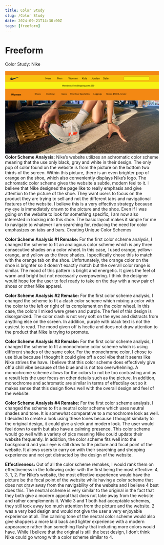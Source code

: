 ```yaml
---
title: Color Study
slug: /Color Study
date: 2024-09-21T14:30:00Z
tags: [freeform]
---
```


# Freeform

Color Study: Nike
 
<img src="ColorAnalysis1Pic.png"></img>
<b>Color Scheme Analysis:</b> Nike’s website utilizes an achromatic color scheme meaning that the use only black, gray and white in their design. The only pop of color found on the website is from the picture on the bottom two thirds of the screen. Within this picture, there is an even brighter pop of orange on the shoe, which also conveniently displays Nike’s logo. The achromatic color scheme gives the website a subtle, modern feel to it. I believe that Nike designed the page like to really emphasis and give attention to the picture of the shoe. They want users to focus on the product they are trying to sell and not the different tabs and navigational features of the website. I believe this is a very effective strategy because my eye is immediately drawn to the picture and the shoe. Even if I was going on the website to look for something specific, I am now also interested in looking into this shoe. The basic layout makes it simple for me to navigate to whatever I am searching for, reducing the need for color emphasizes on tabs and bars.
Creating Unique Color Schemes
 
<b>Color Scheme Analysis #1 Remake:</b> For the first color scheme analysis, I changed the scheme to fit an analogous color scheme which is any three consecutive shades on a color wheel. In this case, I used orange, yellow-orange, and yellow as the three shades. I specifically chose this to match with the orange tab on the shoe. Unfortunately, the orange color on the shoe is brighter so it doesn’t exactly match but the overall color range is similar. The mood of this pattern is bright and energetic. It gives the feel of warm and bright but not necessarily overpowering. I think the designer would hope for the user to feel ready to take on the day with a new pair of shoes or other Nike apparel.


 
<b>Color Scheme Analysis #2 Remake:</b> For the first color scheme analysis, I changed the scheme to fit a clash color scheme which mixing a color with the color to the left or right of its complement on the color wheel. In this case, the colors I mixed were green and purple. The feel of this design is disorganized. The color clash is not very soft on the eyes and distracts from anything else on the screen. In addition, purple with black text is not the easiest to read. The mood given off is hectic and does not draw attention to the product that Nike is trying to promote.


 
<b>Color Scheme Analysis #3 Remake:</b> For the first color scheme analysis, I changed the scheme to fit a monochrome color scheme which is using different shades of the same color. For the monochrome color, I chose to use blue because I thought it could give off a cool vibe that it seems like Nike strives the have. I believe that this color scheme does effectively give off a chill vibe because of the blue and is not too overwhelming. A monochrome scheme allows for the colors to not be too contrasting and as a result lets the user focus on other details such as the picture. In addition, monochrome and achromatic are similar in terms of effect/lay out so it makes sense that this design flows well with the overall design and feel of the website.

 
<b>Color Scheme Analysis #4 Remake:</b> For the first color scheme analysis, I changed the scheme to fit a neutral color scheme which uses neutral shades and tone. It is somewhat comparative to a monochrome look as well. I decided to create a look using these tones because I thought similarly to the original design, it could give a sleek and modern look. The user would feel down to earth but also have a calming presence. This color scheme would go well with a variety of pics meaning Nike could update their website frequently. In addition, the color scheme fits well into the background and your eye is still draw to the picture and focal point of the website. It allows users to carry on with their searching and shopping experience and not get distracted by the design of the website.

<b>Effectiveness:</b>
Out of all the color scheme remakes, I would rank them on effectiveness in the following order with the first being the most effective: 4, 3, 1, 2. For Nike’s website, the most effective experience would have the picture be the focal point of the website while having a color scheme that does not draw away from the navigability of the website and I believe 4 best does this. The neutral scheme is very similar to the original in the fact that they both give a modern appeal that does not take away from the website and rather complements it. While 3 and 1 both had acceptable schemes, they still took away too much attention from the picture and the website. 2 was a very bad design and would not give the user a very enjoyable experience at all. The calming tone of the neutral color scheme would also give shoppers a more laid back and lighter experience with a modern appearance rather than something flashy that including more colors would have. While I believe that the original is still the best design, I don’t think Nike could go wrong with a color scheme similar to 4.
